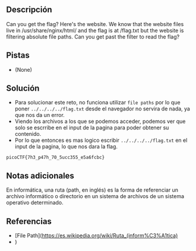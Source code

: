 ## Descripción
Can you get the flag? Here's the website. We know that the website files live in /usr/share/nginx/html/ and the flag is at /flag.txt but the website is filtering absolute file paths. Can you get past the filter to read the flag?

## Pistas
- (None)

## Solución
- Para solucionar este reto, no funciona utilizar `file paths` por lo que poner `../../../../flag.txt` desde el navegador no servira de nada, ya que nos da un error.
- Viendo los archivos a los que se podemos acceder, podemos ver que solo se escrribe en el input de la pagina para poder obtener su contenido.
- Por lo que entonces es mas logico escribir `../../../../flag.txt` en el input de la pagina, lo que nos dara la flag.

```bash()
picoCTF{7h3_p47h_70_5ucc355_e5a6fcbc}
```

## Notas adicionales
En informática, una ruta (path, en inglés) es la forma de referenciar un archivo informático o directorio en un sistema de archivos de un sistema operativo determinado.

## Referencias 
- [File Path](https://es.wikipedia.org/wiki/Ruta_(inform%C3%A1tica)
- )
